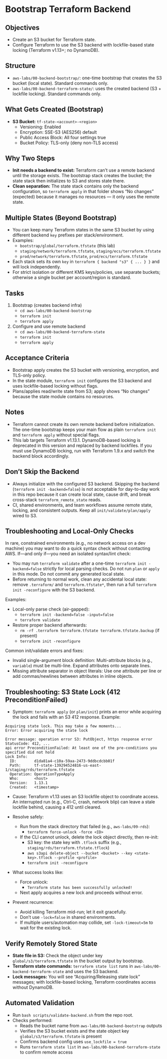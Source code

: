 # Bootstrap Terraform Backend

## Objectives

- Create an S3 bucket for Terraform state.
- Configure Terraform to use the S3 backend with lockfile-based state locking (Terraform v1.13+; no DynamoDB).

## Structure

- `aws-labs/00-backend-bootstrap/`: one-time bootstrap that creates the S3 bucket (local state). Standard commands only.
- `aws-labs/00-backend-terraform-state/`: uses the created backend (S3 + lockfile locking). Standard commands only.

## What Gets Created (Bootstrap)

- **S3 Bucket:** `tf-state-<account>-<region>`
  - Versioning: Enabled
  - Encryption: SSE-S3 (AES256) default
  - Public Access Block: All four settings true
  - Bucket Policy: TLS-only (deny non-TLS access)

## Why Two Steps

- **Init needs a backend to exist:** Terraform can’t use a remote backend until the storage exists. The bootstrap stack creates the bucket; the state stack then initializes to S3 and stores state there.
- **Clean separation:** The state stack contains only the backend configuration, so `terraform apply` in that folder shows “No changes” (expected) because it manages no resources — it only uses the remote state.

## Multiple States (Beyond Bootstrap)

- You can keep many Terraform states in the same S3 bucket by using different backend `key` prefixes per stack/environment.
- Examples:
  - `bootstrap/global/terraform.tfstate` (this lab)
  - `staging/network/terraform.tfstate`, `staging/ecs/terraform.tfstate`
  - `prod/network/terraform.tfstate`, `prod/ecs/terraform.tfstate`
- Each stack sets its own `key` in `terraform { backend "s3" { ... } }` and will lock independently.
- For strict isolation or different KMS keys/policies, use separate buckets; otherwise a single bucket per account/region is standard.

## Tasks

1. Bootstrap (creates backend infra)
   - `cd aws-labs/00-backend-bootstrap`
   - `terraform init`
   - `terraform apply`
2. Configure and use remote backend
   - `cd aws-labs/00-backend-terraform-state`
   - `terraform init`
   - `terraform apply`

## Acceptance Criteria

- Bootstrap apply creates the S3 bucket with versioning, encryption, and TLS-only policy.
- In the state module, `terraform init` configures the S3 backend and uses lockfile-based locking without flags.
- Plans/applies read/write state from S3; apply shows “No changes” because the state module contains no resources.

## Notes

- Terraform cannot create its own remote backend before initialization. The one-time bootstrap keeps your main flow as plain `terraform init` and `terraform apply` without special flags.
- This lab targets Terraform v1.13.1. DynamoDB-based locking is deprecated in this version and replaced by backend lockfiles. If you must use DynamoDB locking, run with Terraform 1.9.x and switch the backend block accordingly.

## Don’t Skip the Backend

- Always initialize with the configured S3 backend. Skipping the backend (`terraform init -backend=false`) is not acceptable for day-to-day work in this repo because it can create local state, cause drift, and break cross-stack `terraform_remote_state` reads.
- CI, shared environments, and team workflows assume remote state, locking, and consistent outputs. Keep all `init/validate/plan/apply` wired to S3.

## Troubleshooting and Local-Only Checks

In rare, constrained environments (e.g., no network access on a dev machine) you may want to do a quick syntax check without contacting AWS. If—and only if—you need an isolated syntax/lint check:

- You may run `terraform validate` after a one-time `terraform init -backend=false` strictly for local parsing checks. Do not run `plan` or `apply` in this mode. Do not commit any generated local state.
- Before returning to normal work, clean any accidental local state: remove `.terraform/` and `terraform.tfstate*`, then run a full `terraform init -reconfigure` with the S3 backend.

Examples:

- Local-only parse check (air-gapped):
  - `terraform init -backend=false -input=false`
  - `terraform validate`
- Restore proper backend afterwards:
  - `rm -rf .terraform terraform.tfstate terraform.tfstate.backup` (if present)
  - `terraform init -reconfigure`

Common init/validate errors and fixes:

- Invalid single-argument block definition: Multi-attribute blocks (e.g., `variable`) must be multi-line. Expand attributes onto separate lines.
- Missing attribute separator in object literals: Use one attribute per line or add commas/newlines between attributes in inline objects.

## Troubleshooting: S3 State Lock (412 PreconditionFailed)

- Symptom: `terraform apply` (or `plan/init`) prints an error while acquiring the lock and fails with an S3 412 response. Example:

```
Acquiring state lock. This may take a few moments...
Error: Error acquiring the state lock

Error message: operation error S3: PutObject, https response error StatusCode: 412, ...
api error PreconditionFailed: At least one of the pre-conditions you specified did not hold
Lock Info:
  ID:        d1da81a4-c10a-59aa-2473-9ddbcdcbb01f
  Path:      tf-state-139294524816-us-east-1/staging/rds/terraform.tfstate
  Operation: OperationTypeApply
  Who:       <host>
  Version:   1.13.1
  Created:   <timestamp>
```

- Cause: Terraform v1.13 uses an S3 lockfile object to coordinate access. An interrupted run (e.g., Ctrl-C, crash, network blip) can leave a stale lockfile behind, causing a 412 until cleared.

- Resolve safely:
  - Run from the stack directory that failed (e.g., `aws-labs/09-rds`):
    - `terraform force-unlock -force <ID>`
  - If the CLI cannot unlock, delete the lock object directly, then re-init:
    - S3 key: the state key with `.tflock` suffix (e.g., `staging/rds/terraform.tfstate.tflock`)
    - `aws s3api delete-object --bucket <bucket> --key <state-key>.tflock --profile <profile>`
    - `terraform init -reconfigure`

- What success looks like:
  - Force unlock:
    - `Terraform state has been successfully unlocked!`
  - Next apply acquires a new lock and proceeds without error.

- Prevent recurrence:
  - Avoid killing Terraform mid-run; let it exit gracefully.
  - Don’t use `-lock=false` in shared environments.
  - If multiple users/automation may collide, set `-lock-timeout=5m` to wait for the existing lock.

## Verify Remotely Stored State

- **State file in S3:** Check the object under key `global/s3/terraform.tfstate` in the bucket output by bootstrap.
- **Terraform state commands:** `terraform state list` runs in `aws-labs/00-backend-terraform-state` and uses the S3 backend.
- **Lock messages:** You will see “Acquiring/Releasing state lock” messages; with lockfile-based locking, Terraform coordinates access without DynamoDB.

## Automated Validation

- Run `bash scripts/validate-backend.sh` from the repo root.
- Checks performed:
  - Reads the bucket name from `aws-labs/00-backend-bootstrap` outputs
  - Verifies the S3 bucket exists and the state object key `global/s3/terraform.tfstate` is present
  - Confirms backend config uses `use_lockfile = true`
  - Runs `terraform state list` in `aws-labs/00-backend-terraform-state` to confirm remote access
